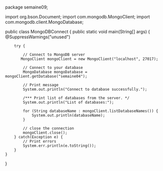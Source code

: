 package semaine09;

import org.bson.Document;
import com.mongodb.MongoClient;
import com.mongodb.client.MongoDatabase;

public class MongoDBConnect {
    public static void main(String[] args) {
        @SuppressWarnings("unused")
     
        try {
          
            // Connect to MongoDB server
           MongoClient mongoClient = new MongoClient("localhost", 27017);

            // Connect to your database
            MongoDatabase mongoDatabase = mongoClient.getDatabase("semaine04");

            // Print message
            System.out.println("Connect to database successfully.");

            /*** Print list of databases from the server. */
            System.out.println("List of databases:");

            for (String databaseName : mongoClient.listDatabaseNames()) {
                System.out.println(databaseName);
            }

            // close the connection
            mongoClient.close();
        } catch(Exception e) {
            // Print errors
            System.err.println(e.toString());
        }
    }
}
